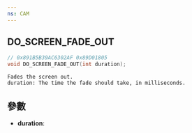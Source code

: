 ```yaml
---
ns: CAM
---
```

## DO_SCREEN_FADE_OUT

```c
// 0x891B5B39AC6302AF 0x89D01805
void DO_SCREEN_FADE_OUT(int duration);
```

```
Fades the screen out.  
duration: The time the fade should take, in milliseconds.  
```

## 參數
* **duration**: 

